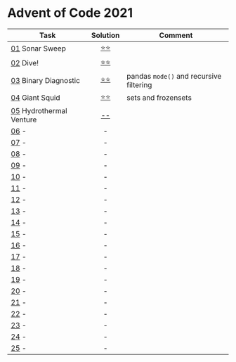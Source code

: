 # Advent of Code 2021

|Task|Solution|Comment|
|---|:---:|---|
|[01](https://adventofcode.com/2021/day/1) Sonar Sweep          |[⭐⭐](2021/day_01.py)||
|[02](https://adventofcode.com/2021/day/2) Dive!                |[⭐⭐](2021/day_02.py)||
|[03](https://adventofcode.com/2021/day/3) Binary Diagnostic    |[⭐⭐](2021/day_03.py)| pandas `mode()` and recursive filtering|
|[04](https://adventofcode.com/2021/day/4) Giant Squid          |[⭐⭐](2021/day_04.py)| sets and frozensets |
|[05](https://adventofcode.com/2021/day/5) Hydrothermal Venture |[--](2021/day_05.py)|
|[06](https://adventofcode.com/2021/day/6)  -|-|
|[07](https://adventofcode.com/2021/day/7)  -|-|
|[08](https://adventofcode.com/2021/day/8)  -|-|
|[09](https://adventofcode.com/2021/day/9)  -|-|
|[10](https://adventofcode.com/2021/day/10) -|-|
|[11](https://adventofcode.com/2021/day/11) -|-|
|[12](https://adventofcode.com/2021/day/12) -|-|
|[13](https://adventofcode.com/2021/day/13) -|-|
|[14](https://adventofcode.com/2021/day/14) -|-|
|[15](https://adventofcode.com/2021/day/15) -|-|
|[16](https://adventofcode.com/2021/day/16) -|-|
|[17](https://adventofcode.com/2021/day/17) -|-|
|[18](https://adventofcode.com/2021/day/18) -|-|
|[19](https://adventofcode.com/2021/day/19) -|-|
|[20](https://adventofcode.com/2021/day/20) -|-|
|[21](https://adventofcode.com/2021/day/21) -|-|
|[22](https://adventofcode.com/2021/day/22) -|-|
|[23](https://adventofcode.com/2021/day/23) -|-|
|[24](https://adventofcode.com/2021/day/24) -|-|
|[25](https://adventofcode.com/2021/day/25) -|-|

